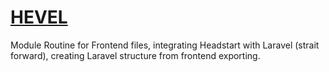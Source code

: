 # [HEVEL](website-url)
Module Routine for Frontend files, integrating Headstart with Laravel (strait forward),
creating Laravel structure from frontend exporting.
